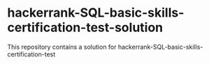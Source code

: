 # hackerrank-SQL-basic-skills-certification-test-solution
This repository contains a solution for hackerrank-SQL-basic-skills-certification-test
